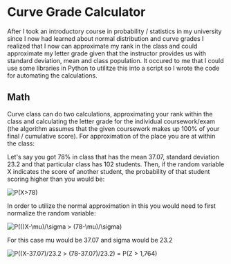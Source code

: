 # Curve Grade Calculator

  After I took an introductory course in probability / statistics in my university since I now had learned about normal distribution and curve grades I realized that I now can approximate my rank in the class and could approximate my letter grade given that the instructor provides us with standard deviation, mean and class population. It occured to me that I could use some libraries in Python to utilitze this into a script so I wrote the code for automating the calculations.

## Math

  Curve class can do two calculations, approximating your rank within the class and calculating the letter grade for the individual coursework/exam (the algorithm assumes that the given coursework makes up 100% of your final / cumulative score). For approximation of the place you are at within the class:

  Let's say you got 78% in class that has the mean 37.07, standard deviation 23.2 and that particular class has 102 students. Then, if the random variable X indicates the score of another student, the probability of that student scoring higher than you would be:
  
  <img src="https://latex.codecogs.com/svg.latex?P(X>78)" title="P(X>78)" />
  
  In order to utilize the normal approximation in this you would need to first normalize the random variable:
  
  <img src="https://latex.codecogs.com/svg.latex?P(()X-\mu)/\sigma&space;>&space;(78-\mu)/\sigma)" title="P(()X-\mu)/\sigma > (78-\mu)/\sigma)" />
  
  For this case mu would be 37.07 and sigma would be 23.2
  
 <img src="https://latex.codecogs.com/svg.latex?P((X-37.07)/23.2&space;>&space;(78-37.07)/23.2)&space;=&space;P(Z&space;>&space;1,764)" title="P((X-37.07)/23.2 > (78-37.07)/23.2) = P(Z > 1,764)" />
  
